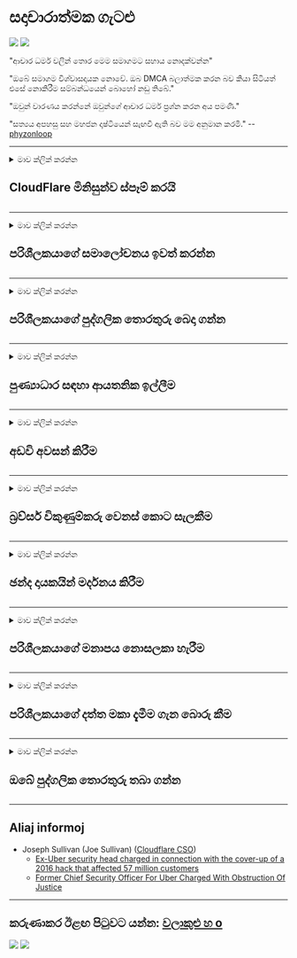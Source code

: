 # සදාචාරාත්මක ගැටළු

![](https://codeberg.org/crimeflare/stop_cloudflare/media/branch/master/image/itsreallythatbad.jpg)
![](https://codeberg.org/crimeflare/stop_cloudflare/media/branch/master/image/telegram/c81238387627b4bfd3dcd60f56d41626.jpg)

"ආචාර ධර්ම වලින් තොර මෙම සමාගමට සහාය නොදක්වන්න"

"ඔබේ සමාගම විශ්වාසදායක නොවේ. ඔබ DMCA බලාත්මක කරන බව කියා සිටියත් එසේ නොකිරීම සම්බන්ධයෙන් බොහෝ නඩු තිබේ."

"ඔවුන් වාරණය කරන්නේ ඔවුන්ගේ ආචාර ධර්ම ප්‍රශ්න කරන අය පමණි."

"සත්‍යය අපහසු සහ මහජන දෘෂ්ටියෙන් සැඟවී ඇති බව මම අනුමාන කරමි."  -- [phyzonloop](https://twitter.com/phyzonloop)


---


<details>
<summary>මාව ක්ලික් කරන්න

## CloudFlare මිනිසුන්ව ස්පෑම් කරයි
</summary>


Cloudflare විසින් Cloudflare නොවන පරිශීලකයින්ට අයාචිත තැපැල් විද්‍යුත් තැපැල් යවයි.

- තෝරාගත් ග්‍රාහකයින්ට පමණක් ඊමේල් යවන්න
- පරිශීලකයා "නවත්වන්න" යැයි පැවසූ විට ඊමේල් යැවීම නවත්වන්න

එය එතරම් සරල ය. නමුත් ක්ලවුඩ්ෆ්ලෙයාර් එය ගණන් ගන්නේ නැත.
ක්ලවුඩ්ෆ්ලෙයාර් පැවසුවේ ඔවුන්ගේ සේවාව භාවිතා කිරීමෙන් සියලුම ස්පෑම්කරුවන් හෝ ප්‍රහාරකයින් නැවැත්විය හැකි බවයි.
Cloudflare සක්‍රිය නොකර Cloudflare නැවැත්විය හැක්කේ කෙසේද?


| 🖼 | 🖼 |
| --- | --- |
| ![](https://codeberg.org/crimeflare/stop_cloudflare/media/branch/master/image/cfspam01.jpg) | ![](https://codeberg.org/crimeflare/stop_cloudflare/media/branch/master/image/cfspam03.jpg) |
| ![](https://codeberg.org/crimeflare/stop_cloudflare/media/branch/master/image/cfspam02.jpg) | ![](https://codeberg.org/crimeflare/stop_cloudflare/media/branch/master/image/cfspambrittany.jpg)<br>![](https://codeberg.org/crimeflare/stop_cloudflare/media/branch/master/image/cfspamtwtr.jpg) |

</details>

---

<details>
<summary>මාව ක්ලික් කරන්න

## පරිශීලකයාගේ සමාලෝචනය ඉවත් කරන්න
</summary>


Cloudflare වාරණය සෘණ සමාලෝචන.
ඔබ ට්විටර් හි ක්ලවුඩ්ෆ්ලේර් විරෝධී පෙළ පළ කරන්නේ නම්, ඔබට "නැත, එය නොවේ" පණිවිඩය සමඟ ක්ලවුඩ්ෆ්ලේර් සේවකයාගෙන් පිළිතුරක් ලබා ගැනීමට ඔබට අවස්ථාවක් තිබේ.
ඔබ කිසියම් සමාලෝචන අඩවියක negative ණාත්මක සමාලෝචනයක් පළ කරන්නේ නම්, ඔවුන් එය වාරණය කිරීමට උත්සාහ කරනු ඇත.


| 🖼 | 🖼 |
| --- | --- |
| ![](https://codeberg.org/crimeflare/stop_cloudflare/media/branch/master/image/cfcenrev_01.jpg)<br>![](https://codeberg.org/crimeflare/stop_cloudflare/media/branch/master/image/cfcenrev_02.jpg) | ![](https://codeberg.org/crimeflare/stop_cloudflare/media/branch/master/image/cfcenrev_03.jpg) |

</details>

---

<details>
<summary>මාව ක්ලික් කරන්න

## පරිශීලකයාගේ පුද්ගලික තොරතුරු බෙදා ගන්න
</summary>


Cloudflare හි විශාල හිරිහැර කිරීමේ ගැටලුවක් තිබේ.
සත්කාරක අඩවි ගැන පැමිණිලි කරන අයගේ පුද්ගලික තොරතුරු Cloudflare බෙදා ගනී.
සමහර විට ඔවුන් ඔබේ සත්‍ය හැඳුනුම්පත ලබා දෙන ලෙස ඉල්ලා සිටී.
ඔබට හිරිහැර කිරීමට, පහර දීමට, මාරුවීමට හෝ මරා දැමීමට අවශ්‍ය නැතිනම්, ඔබ Cloudflared වෙබ් අඩවි වලින් stay ත්ව සිටීම හොඳය.


| 🖼 | 🖼 |
| --- | --- |
| ![](https://codeberg.org/crimeflare/stop_cloudflare/media/branch/master/image/cfdox_what.jpg) | ![](https://codeberg.org/crimeflare/stop_cloudflare/media/branch/master/image/cfdox_swat.jpg) |
| ![](https://codeberg.org/crimeflare/stop_cloudflare/media/branch/master/image/cfdox_kill.jpg) | ![](https://codeberg.org/crimeflare/stop_cloudflare/media/branch/master/image/cfdox_threat.jpg) |
| ![](https://codeberg.org/crimeflare/stop_cloudflare/media/branch/master/image/cfdox_dox.jpg) | ![](https://codeberg.org/crimeflare/stop_cloudflare/media/branch/master/image/cfdox_ex1.jpg)<br>![](https://codeberg.org/crimeflare/stop_cloudflare/media/branch/master/image/cfdox_ex2.jpg) |

</details>

---

<details>
<summary>මාව ක්ලික් කරන්න

## පුණ්‍යාධාර සඳහා ආයතනික ඉල්ලීම
</summary>


CloudFlare පුණ්‍යාධාර ඉල්ලා සිටී.
හොඳ හේතුවක් ඇති ලාභ නොලබන සංවිධාන සමඟ ඇමරිකානු සංස්ථාවක් පුණ්‍ය කටයුතු ඉල්ලා සිටීම පුදුම සහගතය.
ඔබ මිනිසුන් අවහිර කිරීමට හෝ වෙනත් පුද්ගලයින්ගේ කාලය නාස්ති කිරීමට කැමති නම්, ඔබට ක්ලවුඩ්ෆ්ලේර් සේවකයින් සඳහා පීසා කිහිපයක් ඇණවුම් කිරීමට අවශ්‍ය විය හැකිය.


![](https://codeberg.org/crimeflare/stop_cloudflare/media/branch/master/image/cfdonate.jpg)

</details>

---

<details>
<summary>මාව ක්ලික් කරන්න

## අඩවි අවසන් කිරීම
</summary>


ඔබේ වෙබ් අඩවිය හදිසියේම පහව ගියහොත් ඔබ කරන්නේ කුමක්ද?
Cloudflare කිසිදු අනතුරු ඇඟවීමකින් තොරව නිහ ly ව පරිශීලකයාගේ වින්‍යාසය මකා දැමීම හෝ සේවාව නැවැත්වීම පිළිබඳ වාර්තා තිබේ.
වඩා හොඳ සැපයුම්කරුවෙකු සොයා ගැනීමට අපි ඔබට යෝජනා කරමු.

![](https://codeberg.org/crimeflare/stop_cloudflare/media/branch/master/image/cftmnt.jpg)

</details>

---

<details>
<summary>මාව ක්ලික් කරන්න

## බ්‍රව්සර් විකුණුම්කරු වෙනස් කොට සැලකීම
</summary>


ක්ලවුඩ් ෆ්ලෙයාර් ෆයර්ෆොක්ස් භාවිතා කරන්නන්ට මනාප ප්‍රතිකාර ලබා දෙන අතර ටෝර් ටෝර් ටෝර් බ්‍රව්සර් නොවන පරිශීලකයින්ට සතුරු ප්‍රතිකාර ලබා දෙයි.
නිදහස් නොවන ජාවාස්ක්‍රිප්ට් ක්‍රියාත්මක කිරීම නිවැරදිව ප්‍රතික්ෂේප කරන ටෝර් භාවිතා කරන්නන්ට ද සතුරු ප්‍රතිකාර ලැබේ.
මෙම ප්‍රවේශ අසමානතාවය ජාල මධ්‍යස්ථභාවය අනිසි ලෙස භාවිතා කිරීම සහ බලය අයුතු ලෙස භාවිතා කිරීමකි.

![](https://codeberg.org/crimeflare/stop_cloudflare/media/branch/master/image/browdifftbcx.gif)

- වමේ: ටෝර් බ්‍රව්සරය, දකුණ: ක්‍රෝම්. එකම IP ලිපිනය.

![](https://codeberg.org/crimeflare/stop_cloudflare/media/branch/master/image/browserdiff.jpg)

- වමේ: ටෝර් බ්‍රව්සර් ජාවාස්ක්‍රිප්ට් අක්‍රීය, කුකී සක්‍රීය කර ඇත
- දකුණ: ක්‍රෝම් ජාවාස්ක්‍රිප්ට් සක්‍රීය, කුකී අක්‍රීය කර ඇත

![](https://codeberg.org/crimeflare/stop_cloudflare/media/branch/master/image/cfsiryoublocked.jpg)

- ටෝර් (ක්ලියර්නෙට් අයිපී) නොමැතිව QuteBrowser (සුළු බ්‍රව්සරය)

| ***බ්‍රව්සරය*** | ***ප්රතිකාර ප්රවේශය*** |
| --- | --- |
| Tor Browser (ජාවාස්ක්‍රිප්ට් සක්‍රීය කර ඇත) | ප්‍රවේශ වීමට අවසර ඇත |
| Firefox (ජාවාස්ක්‍රිප්ට් සක්‍රීය කර ඇත) | ප්රවේශය පිරිහී ඇත |
| Chromium (ජාවාස්ක්‍රිප්ට් සක්‍රීය කර ඇත) | ප්රවේශය පිරිහී ඇත |
| Chromium or Firefox (ජාවාස්ක්‍රිප්ට් අක්‍රීයයි) | භාවිතය අත්හිටුවා ඇත |
| Chromium or Firefox (කුකී අක්‍රීය කර ඇත) | භාවිතය අත්හිටුවා ඇත |
| QuteBrowser | භාවිතය අත්හිටුවා ඇත |
| lynx | භාවිතය අත්හිටුවා ඇත |
| w3m | භාවිතය අත්හිටුවා ඇත |
| wget | භාවිතය අත්හිටුවා ඇත |


පහසු අභියෝගයක් විසඳීමට ශ්‍රව්‍ය බොත්තම භාවිතා නොකරන්නේ ඇයි?

ඔව්, ශ්‍රව්‍ය බොත්තමක් ඇත, නමුත් එය සැමවිටම ටෝර් හරහා ක්‍රියා නොකරයි.
ඔබ එය ක්ලික් කළ විට ඔබට මෙම පණිවිඩය ලැබෙනු ඇත:

```
පසුව නැවත උත්සාහ කරන්න
ඔබේ පරිගණකය හෝ ජාලය ස්වයංක්‍රීය විමසුම් යවයි.
අපගේ පරිශීලකයින් ආරක්ෂා කිරීම සඳහා, අපට ඔබගේ ඉල්ලීම දැන් ක්‍රියාත්මක කළ නොහැක.
වැඩි විස්තර සඳහා අපගේ උපකාරක පිටුවට පිවිසෙන්න
```

</details>

---

<details>
<summary>මාව ක්ලික් කරන්න

## ඡන්ද දායකයින් මර්දනය කිරීම
</summary>


එක්සත් ජනපද ප්‍රාන්තවල ඡන්ද දායකයින් ඡන්දය ප්‍රකාශ කිරීම සඳහා ලියාපදිංචි වන්නේ ඔවුන්ගේ ලේකම්වරයාගේ වෙබ් අඩවිය හරහාය.
රිපබ්ලිකන් පාලනය කරන රාජ්‍ය ලේකම් කාර්යාල, ක්ලවුඩ්ෆ්ලේර් හරහා රාජ්‍ය ලේකම්ගේ වෙබ් අඩවිය ප්‍රොක්සි කිරීම මගින් ඡන්දදායකයින් මර්දනය කිරීමේ නිරත වේ.
ටෝර් භාවිතා කරන්නන්ට ක්ලවුඩ්ෆ්ලේර්ගේ සතුරු සැලකීම, කේන්ද්‍රීය ගෝලීය නිරීක්ෂණ ලක්ෂ්‍යයක් ලෙස එහි එම්අයිටීඑම් පිහිටීම සහ සමස්තයක් වශයෙන් එහි අහිතකර භූමිකාව අනාගත ඡන්දදායකයින් ලියාපදිංචි වීමට මැලිකමක් දක්වයි.
විශේෂයෙන් ලිබරල්වාදීන් පෞද්ගලිකත්වය වැලඳ ගැනීමට නැඹුරු වෙති.
ඡන්ද දායකයාගේ දේශපාලන නැඹුරුව, පුද්ගලික භෞතික ලිපිනය, සමාජ ආරක්ෂණ අංකය සහ උපන් දිනය පිළිබඳ ඡන්දදායකයින් ලියාපදිංචි කිරීමේ පෝරම මගින් සංවේදී තොරතුරු රැස් කරයි.
බොහෝ රාජ්‍යයන් එම තොරතුරු වල උපකොටසක් ප්‍රසිද්ධියේ ලබා ගත හැකි නමුත් යමෙකු ඡන්දය ප්‍රකාශ කිරීමට ලියාපදිංචි වූ විට එම තොරතුරු ක්ලවුඩ්ෆ්ලෙයාර් දකී.

කඩදාසි ලියාපදිංචි කිරීම Cloudflare මගහරින්නේ නැති බව සලකන්න. මන්දයත් රාජ්‍ය දත්ත ඇතුළත් කිරීමේ කාර්ය මණ්ඩලයේ ලේකම් විසින් දත්ත ඇතුළත් කිරීමට Cloudflare වෙබ් අඩවිය භාවිතා කරනු ඇත.

| 🖼 | 🖼 |
| --- | --- |
| ![](https://codeberg.org/crimeflare/stop_cloudflare/media/branch/master/image/cfvotm_01.jpg) | ![](https://codeberg.org/crimeflare/stop_cloudflare/media/branch/master/image/cfvotm_02.jpg) |

- Change.org යනු ඡන්ද රැස් කිරීම සහ පියවර ගැනීම සඳහා ප්‍රසිද්ධ වෙබ් අඩවියකි.
“සෑම තැනකම සිටින ජනයා උද් s ෝෂන ආරම්භ කිරීම, ආධාරකරුවන් බලමුලු ගැන්වීම සහ විසඳුම් ලබා ගැනීම සඳහා තීරණ ගන්නන් සමඟ කටයුතු කිරීම.”
අවාසනාවකට මෙන්, Cloudflare හි ආක්‍රමණශීලී පෙරණය හේතුවෙන් බොහෝ දෙනෙකුට change.org නැරඹිය නොහැක.
පෙත්සමට අත්සන් කිරීමෙන් ඔවුන්ව අවහිර කරනු ලැබේ, එබැවින් ඔවුන් ප්‍රජාතන්ත්‍රවාදී ක්‍රියාවලියකින් බැහැර කරනු ලැබේ.
OpenPetition වැනි වලාකුළු රහිත වේදිකාවක් භාවිතා කිරීම ගැටළුවට පිළියමක් වේ.

| 🖼 | 🖼 |
| --- | --- |
| ![](https://codeberg.org/crimeflare/stop_cloudflare/media/branch/master/image/changeorgasn.jpg) | ![](https://codeberg.org/crimeflare/stop_cloudflare/media/branch/master/image/changeorgtor.jpg) |

- ක්ලවුඩ්ෆ්ලෙයාර් හි “ඇතීනියානු ව්‍යාපෘතිය” රාජ්‍ය හා පළාත් පාලන මැතිවරණ වෙබ් අඩවි සඳහා නොමිලේ ව්‍යවසාය මට්ටමේ ආරක්ෂාවක් සපයයි.
"ඔවුන්ගේ සං ents ටකයන්ට මැතිවරණ තොරතුරු සහ ඡන්ද දායකයින් ලියාපදිංචි කිරීම සඳහා ප්‍රවේශ විය හැකිය" යනුවෙන් ඔවුන් පැවසූ නමුත් මෙය බොරුවකි, මන්ද බොහෝ දෙනෙකුට වෙබ් අඩවිය පිරික්සීමට නොහැකි බැවිනි.

</details>

---

<details>
<summary>මාව ක්ලික් කරන්න

## පරිශීලකයාගේ මනාපය නොසලකා හැරීම
</summary>


ඔබ යමක් ඉවත් කරන්නේ නම්, ඔබට ඒ ගැන විද්‍යුත් තැපෑලක් නොලැබෙනු ඇතැයි ඔබ අපේක්ෂා කරයි.
Cloudflare පරිශීලකයාගේ මනාපය නොසලකා හරින අතර ගනුදෙනුකරුවන්ගේ අවසරයකින් තොරව තෙවන පාර්ශවීය සමාගම් සමඟ දත්ත බෙදා ගනී.
ඔබ ඔවුන්ගේ නොමිලේ සැලැස්ම භාවිතා කරන්නේ නම්, ඔවුන් සමහර විට මාසික දායකත්වයක් මිලදී ගැනීමට ඉල්ලමින් ඔබට විද්‍යුත් තැපෑලක් යවයි.

![](https://codeberg.org/crimeflare/stop_cloudflare/media/branch/master/image/cfviopl_tp.jpg)

</details>

---

<details>
<summary>මාව ක්ලික් කරන්න

## පරිශීලකයාගේ දත්ත මකා දැමීම ගැන බොරු කීම
</summary>


මෙම හිටපු ක්ලවුඩ්ෆ්ලේර් පාරිභෝගිකයාගේ බ්ලොග් අඩවියට අනුව, ක්ලවුඩ්ෆ්ලෙයාර් ගිණුම් මකා දැමීම ගැන බොරු කියයි.
වර්තමානයේ, බොහෝ සමාගම් ඔබ ඔබේ ගිණුම වසා දැමූ හෝ ඉවත් කළ පසු ඔබේ දත්ත තබා ගනී.
බොහෝ හොඳ සමාගම් ඔවුන්ගේ රහස්‍යතා ප්‍රතිපත්තියේ ඒ ගැන සඳහන් කරයි.
වලාකුළු? නැත.

```
2019-08-05 CloudFlare ඔවුන් මගේ ගිණුම ඉවත් කළ බවට තහවුරු කිරීමක් මට එව්වා.
2019-10-02 මට ක්ලවුඩ් ෆ්ලෙයාර් වෙතින් ඊමේල් පණිවිඩයක් ලැබුණි "මම ගනුදෙනුකරුවෙකු බැවින්"
```

"ඉවත් කරන්න" යන වචනය ගැන ක්ලවුඩ්ෆ්ලෙයාර් දැන සිටියේ නැත.
එය සැබවින්ම ඉවත් කර ඇත්නම්, මෙම හිටපු පාරිභෝගිකයාට විද්‍යුත් තැපෑලක් ලැබුණේ ඇයි?
ක්ලවුඩ්ෆ්ලේර්ගේ රහස්‍යතා ප්‍රතිපත්තිය ඒ ගැන සඳහන් නොකරන බව ඔහු සඳහන් කළේය.

```
ඔවුන්ගේ නව රහස්‍යතා ප්‍රතිපත්තිය වසරක් සඳහා දත්ත රඳවා තබා ගැනීම ගැන කිසිදු සඳහනක් නොකරයි.
```

![](https://codeberg.org/crimeflare/stop_cloudflare/media/branch/master/image/cfviopl_notdel.jpg)

Cloudflare හි රහස්‍යතා ප්‍රතිපත්තිය LIE නම් ඔබ විශ්වාස කරන්නේ කෙසේද?

</details>

---

<details>
<summary>මාව ක්ලික් කරන්න

## ඔබේ පුද්ගලික තොරතුරු තබා ගන්න
</summary>


Cloudflare ගිණුම මකා දැමීම දුෂ්කර මට්ටමකි.

```
"ගිණුම" කාණ්ඩය භාවිතා කර ආධාරක ටිකට් පතක් ඉදිරිපත් කරන්න,
පණිවුඩ ශරීරයේ ගිණුම් මකාදැමීම ඉල්ලා සිටින්න.
මකාදැමීමට පෙර ඔබගේ ගිණුමට වසම් හෝ ණය පත් කිසිවක් අමුණා තිබිය යුතු නැත.
```

ඔබට මෙම තහවුරු කිරීමේ විද්‍යුත් තැපෑල ලැබෙනු ඇත.

![](https://codeberg.org/crimeflare/stop_cloudflare/media/branch/master/image/cf_deleteandkeep.jpg)

"අපි ඔබගේ මකාදැමීමේ ඉල්ලීම ක්‍රියාවට නැංවීමට පටන් ගෙන ඇත්තෙමු" නමුත් "අපි ඔබේ පුද්ගලික තොරතුරු දිගටම ගබඩා කරන්නෙමු".

ඔබට මෙය "විශ්වාස" කළ හැකිද?

</details>

---

## Aliaj informoj

- Joseph Sullivan (Joe Sullivan) ([Cloudflare CSO](https://twitter.com/eastdakota/status/1296522269313785862))
  - [Ex-Uber security head charged in connection with the cover-up of a 2016 hack that affected 57 million customers](https://www.businessinsider.com/uber-data-hack-security-head-joe-sullivan-charged-cover-up-2020-8)
  - [Former Chief Security Officer For Uber Charged With Obstruction Of Justice](https://www.justice.gov/usao-ndca/pr/former-chief-security-officer-uber-charged-obstruction-justice)


---

## කරුණාකර ඊළඟ පිටුවට යන්න:   [වලාකුළු හ o](../PEOPLE.md)

![](https://codeberg.org/crimeflare/stop_cloudflare/media/branch/master/image/freemoldybread.jpg)
![](https://codeberg.org/crimeflare/stop_cloudflare/media/branch/master/image/cfisnotanoption.jpg)
